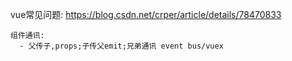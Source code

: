 vue常见问题: https://blog.csdn.net/crper/article/details/78470833
```
组件通讯:
  - 父传子,props;子传父emit;兄弟通讯 event bus/vuex
```